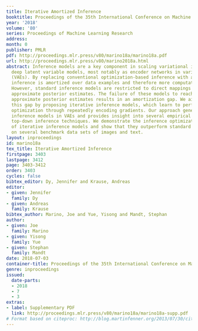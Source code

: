 ```yaml
---
title: Iterative Amortized Inference
booktitle: Proceedings of the 35th International Conference on Machine Learning
year: '2018'
volume: '80'
series: Proceedings of Machine Learning Research
address: 
month: 0
publisher: PMLR
pdf: http://proceedings.mlr.press/v80/marino18a/marino18a.pdf
url: http://proceedings.mlr.press/v80/marino2018a.html
abstract: Inference models are a key component in scaling variational inference to
  deep latent variable models, most notably as encoder networks in variational auto-encoders
  (VAEs). By replacing conventional optimization-based inference with a learned model,
  inference is amortized over data examples and therefore more computationally efficient.
  However, standard inference models are restricted to direct mappings from data to
  approximate posterior estimates. The failure of these models to reach fully optimized
  approximate posterior estimates results in an amortization gap. We aim toward closing
  this gap by proposing iterative inference models, which learn to perform inference
  optimization through repeatedly encoding gradients. Our approach generalizes standard
  inference models in VAEs and provides insight into several empirical findings, including
  top-down inference techniques. We demonstrate the inference optimization capabilities
  of iterative inference models and show that they outperform standard inference models
  on several benchmark data sets of images and text.
layout: inproceedings
id: marino18a
tex_title: Iterative Amortized Inference
firstpage: 3403
lastpage: 3412
page: 3403-3412
order: 3403
cycles: false
bibtex_editor: Dy, Jennifer and Krause, Andreas
editor:
- given: Jennifer
  family: Dy
- given: Andreas
  family: Krause
bibtex_author: Marino, Joe and Yue, Yisong and Mandt, Stephan
author:
- given: Joe
  family: Marino
- given: Yisong
  family: Yue
- given: Stephan
  family: Mandt
date: 2018-07-03
container-title: Proceedings of the 35th International Conference on Machine Learning
genre: inproceedings
issued:
  date-parts:
  - 2018
  - 7
  - 3
extras:
- label: Supplementary PDF
  link: http://proceedings.mlr.press/v80/marino18a/marino18a-supp.pdf
# Format based on citeproc: http://blog.martinfenner.org/2013/07/30/citeproc-yaml-for-bibliographies/
---
```

